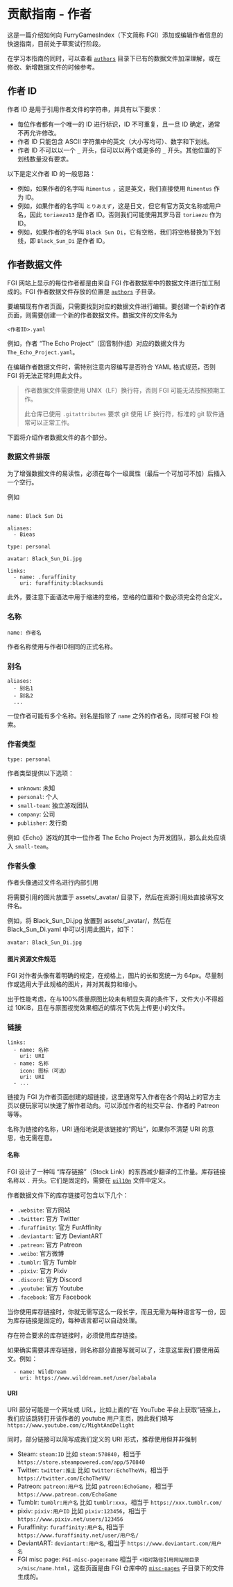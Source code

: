 # 贡献指南 - 作者

这是一篇介绍如何向 FurryGamesIndex（下文简称 FGI）添加或编辑作者信息的快速指南，目前处于草案试行阶段。

在学习本指南的同时，可以查看 [`authors`](https://github.com/FurryGamesIndex/games/tree/master/authors) 目录下已有的数据文件加深理解，或在修改、新增数据文件的时候参考。

## 作者 ID

作者 ID 是用于引用作者文件的字符串，并具有以下要求：

- 每位作者都有一个唯一的 ID 进行标识，ID 不可重复，且一旦 ID 确定，通常不再允许修改。
- 作者 ID 只能包含 ASCII 字符集中的英文（大小写均可）、数字和下划线。
- 作者 ID 不可以以一个 `_` 开头，但可以以两个或更多的 `_` 开头。其他位置的下划线数量没有要求。

以下是定义作者 ID 的一般思路：

- 例如，如果作者的名字叫 `Rimentus` ，这是英文，我们直接使用 `Rimentus` 作为 ID。
- 例如，如果作者的名字叫 `とりあえず`，这是日文，但它有官方英文名称或用户名，因此 `toriaezu13` 是作者 ID。否则我们可能使用其罗马音 `toriaezu` 作为 ID。
- 例如，如果作者的名字叫 `Black Sun Di`，它有空格，我们将空格替换为下划线，即 `Black_Sun_Di` 是作者 ID。

## 作者数据文件

FGI 网站上显示的每位作者都是由来自 FGI 作者数据库中的数据文件进行加工制成的。FGI 作者数据文件存放的位置是 [`authors`](https://github.com/FurryGamesIndex/games/tree/master/authors) 子目录。

要编辑现有作者页面，只需要找到对应的数据文件进行编辑。要创建一个新的作者页面，则需要创建一个新的作者数据文件。数据文件的文件名为

```
<作者ID>.yaml
```

例如，作者 “The Echo Project”（回音制作组）对应的数据文件为 `The_Echo_Project.yaml`。

在编辑作者数据文件时，需特别注意内容编写是否符合 YAML 格式规范，否则 FGI 将无法正常利用此文件。

> 作者数据文件需要使用 UNIX（LF）换行符，否则 FGI 可能无法按照预期工作。
>
> 此仓库已使用 `.gitattributes` 要求 git 使用 LF 换行符，标准的 git 软件通常可以正常工作。

下面将介绍作者数据文件的各个部分。

### 数据文件排版

为了增强数据文件的易读性，必须在每个一级属性（最后一个可加可不加）后插入一个空行。

例如

```

name: Black Sun Di

aliases:
  - Bieas

type: personal

avatar: Black_Sun_Di.jpg

links:
  - name: .furaffinity
    uri: furaffinity:blacksundi

```

此外，要注意下面语法中用于缩进的空格，空格的位置和个数必须完全符合定义。

### 名称

```
name: 作者名
```

作者名称使用与作者ID相同的正式名称。

### 别名

```
aliases:
  - 别名1
  - 别名2
  ...
```

一位作者可能有多个名称。别名是指除了 `name` 之外的作者名，同样可被 FGI 检索。

### 作者类型

```
type: personal
```

作者类型提供以下选项：

- `unknown`: 未知
- `personal`: 个人
- `small-team`: 独立游戏团队
- `company`: 公司
- `publisher`: 发行商

例如《Echo》游戏的其中一位作者 The Echo Project 为开发团队，那么此处应填入 `small-team`。

### 作者头像

作者头像通过文件名进行内部引用

将需要引用的图片放置于 assets/_avatar/ 目录下，然后在资源引用处直接填写文件名。

例如，将 Black_Sun_Di.jpg 放置到 assets/_avatar/，然后在 Black_Sun_Di.yaml 中可以引用此图片，如下：

```
avatar: Black_Sun_Di.jpg
```

#### 图片资源文件规范

FGI 对作者头像有着明确的规定，在规格上，图片的长和宽统一为 64px。尽量制作或选用大于此规格的图片，并对其裁剪和缩小。

出于性能考虑，在与100%质量原图比较未有明显失真的条件下，文件大小不得超过 10KiB，且在与原图视觉效果相近的情况下优先上传更小的文件。

### 链接

```
links:
  - name: 名称
    uri: URI
  - name: 名称
    icon: 图标（可选）
    uri: URI
  - ...
```

链接为 FGI 为作者页面创建的超链接，这里通常写入作者在各个网站上的官方主页以便玩家可以快速了解作者动向。可以添加作者的社交平台、作者的 Patreon 等等。

名称为链接的名称，URI 通俗地说是该链接的“网址”，如果你不清楚 URI 的意思，也无需在意。

#### 名称

FGI 设计了一种叫 “库存链接”（Stock Link）的东西减少翻译的工作量。库存链接名称以 `.` 开头。它们是固定的，需要在 [`uil10n`](https://github.com/FurryGamesIndex/games/tree/master/uil10n) 文件中定义。

作者数据文件下的库存链接可包含以下几个：

- `.website`: 官方网站
- `.twitter`: 官方 Twitter
- `.furaffinity`: 官方 FurAffinity
- `.deviantart`: 官方 DeviantART
- `.patreon`: 官方 Patreon
- `.weibo`: 官方微博
- `.tumblr`: 官方 Tumblr
- `.pixiv`: 官方 Pixiv
- `.discord`: 官方 Discord
- `.youtube`: 官方 Youtube
- `.facebook`: 官方 Facebook

当你使用库存链接时，你就无需写这么一段长字，而且无需为每种语言写一份，因为库存链接是固定的，每种语言都可以自动处理。

存在符合要求的库存链接时，必须使用库存链接。

如果确实需要非库存链接，则名称部分直接写就可以了，注意这里我们要使用英文。例如：

```
  - name: WildDream
    uri: https://www.wilddream.net/user/balabala
```

#### URI

URI 部分可能是一个网址或 URL，比如上面的“在 YouTube 平台上获取”链接上，我们应该跳转打开该作者的 youtube 用户主页，因此我们填写 `https://www.youtube.com/c/MightAndDelight`

同时，部分链接可以简写成我们定义的 URI 形式，推荐使用但并非强制

- Steam: `steam:ID` 比如 `steam:570840`，相当于 `https://store.steampowered.com/app/570840`
- Twitter: `twitter:推主` 比如 `twitter:EchoTheVN`，相当于 `https://twitter.com/EchoTheVN/`
- Patreon: `patreon:用户名` 比如 `patreon:EchoGame`，相当于 `https://www.patreon.com/EchoGame`
- Tumblr: `tumblr:用户名` 比如 `tumblr:xxx`，相当于 `https://xxx.tumblr.com/`
- pixiv: `pixiv:用户ID` 比如 `pixiv:123456`，相当于 `https://www.pixiv.net/users/123456`
- Furaffinity: `furaffinity:用户名`, 相当于 `https://www.furaffinity.net/user/用户名/`
- DeviantART: `deviantart:用户名`, 相当于 `https://www.deviantart.com/用户名`
- FGI misc page: `FGI-misc-page:name` 相当于 `<相对路径引用网站根目录>/misc/name.html`，这些页面是由 FGI 仓库中的 [`misc-pages`](https://github.com/FurryGamesIndex/games/tree/master/misc-pages) 子目录下的文件生成的。
